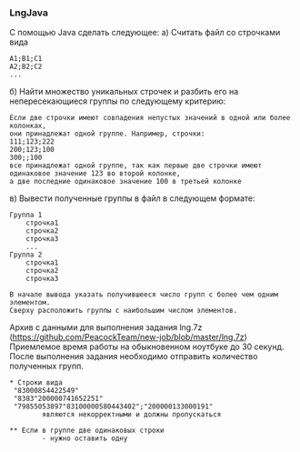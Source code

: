 ### LngJava

С помощью Java сделать следующее:
а) Считать файл со строчками вида

    A1;B1;C1
    A2;B2;C2
    ...

б) Найти множество уникальных строчек и разбить его на непересекающиеся группы по следующему критерию:

    Если две строчки имеют совпадения непустых значений в одной или более колонках, 
    они принадлежат одной группе. Например, строчки:
    111;123;222
    200;123;100
    300;;100
    все принадлежат одной группе, так как первые две строчки имеют одинаковое значение 123 во второй колонке, 
    а две последние одинаковое значение 100 в третьей колонке

в) Вывести полученные группы в файл в следующем формате:

    Группа 1
        строчка1
        строчка2
        строчка3
        ...
    Группа 2 
        строчка1
        строчка2
        строчка3

    В начале вывода указать получившееся число групп с более чем одним элементом.
    Сверху расположить группы с наибольшим числом элементов.

Архив с данными для выполнения задания lng.7z (https://github.com/PeacockTeam/new-job/blob/master/lng.7z)
Приемлемое время работы на обыкновенном ноутбуке до 30 секунд. 
После выполнения задания необходимо отправить количество полученных групп.

    * Строки вида
     "83000854422549"
     "8383"200000741652251"
     "79855053897"83100000580443402";"200000133000191"
            являются некорректными и должны пропускаться

    ** Если в группе две одинаковых строки 
            - нужно оставить одну